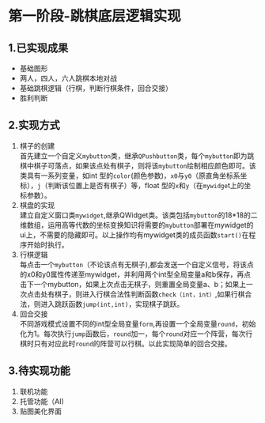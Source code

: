 # 第一阶段-跳棋底层逻辑实现
## 1.已实现成果
* 基础图形
* 两人，四人，六人跳棋本地对战
* 基础跳棋逻辑（行棋，判断行棋条件，回合交接）
* 胜利判断

## 2.实现方式
1. 棋子的创建  
首先建立一个自定义`mybutton`类，继承`QPushbutton`类，每个`mybutton`即为跳棋中棋子可落点，如果该点处有棋子，则将该`mybutton`绘制相应颜色即可。该类具有一系列变量，如int 型的`color`(颜色参数)，`x0`与`y0`（原直角坐标系坐标），`j`（判断该位置上是否有棋子）等，float 型的`x`和`y`（在`mywidge`t上的坐标参数）。
2. 棋盘的实现  
建立自定义窗口类`mywidget`,继承QWidget类。该类包括`mybutton`的18*18的二维数组，运用高等代数的坐标变换知识将需要的`mybutton`部署在mywidget的ui上，不需要的隐藏即可。以上操作均有mywidget类的成员函数`start()`在程序开始时执行。
3. 行棋逻辑  
每点击一个`mybutton`（不论该点有无棋子),都会发送一个自定义信号，将该点的x0和y0属性传递至mywidget，并利用两个int型全局变量a和b保存，再点击下一个mybutton，如果上次点击无棋子，则重置全局变量a、b；如果上一次点击处有棋子，则进入行棋合法性判断函数`check（int，int）`,如果行棋合法，则进入跳跃函数`jump(int,int)`，实现棋子跳跃。
4. 回合交接  
不同游戏模式设置不同的int型全局变量`form`,再设置一个全局变量`round`，初始化为1。每次执行`jump`函数后，`round`加一，每个`round`对应一个阵营，每次行棋时只有对应此时`round`的阵营可以行棋。以此实现简单的回合交接。

## 3.待实现功能
1. 联机功能
2. 托管功能（AI)
3. 贴图美化界面
  
